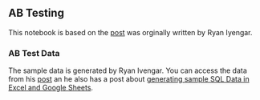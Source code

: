 ## AB Testing
This notebook is based on the [post](https://ryaniyengar.com/a-b-test-reporting-and-visualization-in-sql-c09458b84f7b?source=collection_home---5------0-----------------------) was orginally written by Ryan Iyengar.

### AB Test Data
The sample data is generated by Ryan Ivengar. You can access the data from his [post](https://ryaniyengar.com/a-b-test-reporting-and-visualization-in-sql-c09458b84f7b?source=collection_home---5------0-----------------------) an he also has a post about [generating sample SQL Data in Excel and Google Sheets](https://ryaniyengar.com/generating-sample-sql-data-in-excel-and-google-sheets-76d851afd306).



